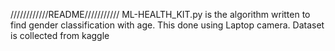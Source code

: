 ////////////README///////////
ML-HEALTH_KIT.py is the algorithm written to find gender classification with age. This done using Laptop camera.
Dataset is collected from kaggle